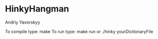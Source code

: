 # HinkyHangman
Andriy Yavorskyy

To compile type: make
To run  type: make run or ./hinky yourDictionaryFile
